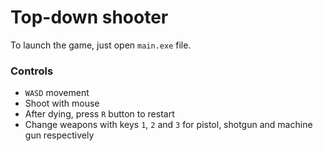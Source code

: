 # Top-down shooter
To launch the game, just open `main.exe` file.

### Controls
- `WASD` movement
- Shoot with mouse
- After dying, press `R` button to restart
- Change weapons with keys `1`, `2` and `3` for pistol, shotgun and machine gun respectively
